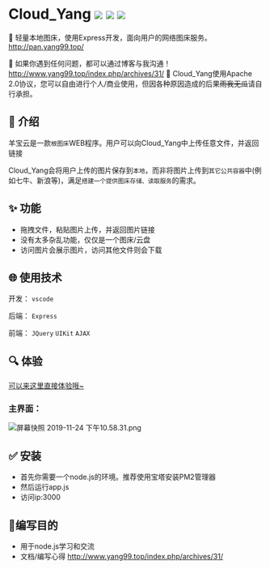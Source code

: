 # Cloud_Yang ![](https://img.shields.io/badge/license-Apache2.0-orange.svg?style=flat-square) ![](https://img.shields.io/github/downloads/adlered/Picuang/total?style=flat-square) ![](https://img.shields.io/github/v/release/adlered/Picuang?style=flat-square)



:pushpin: 轻量本地图床，使用Express开发，面向用户的网络图床服务。http://pan.yang99.top/

:wrench: 如果你遇到任何问题，都可以通过博客与我沟通！  http://www.yang99.top/index.php/archives/31/
:bookmark: Cloud_Yang使用Apache 2.0协议，您可以自由进行个人/商业使用，但因各种原因造成的后果~~雨我无瓜~~请自行承担。

## :art: 介绍

羊宝云是一款`根图床`WEB程序。用户可以向Cloud_Yang中上传任意文件，并返回链接

Cloud_Yang会将用户上传的图片保存到`本地`，而非将图片上传到`其它公共容器`中(例如七牛、新浪等)，满足`搭建一个提供图床存储、读取服务`的需求。

## :sparkles: 功能

- 拖拽文件，粘贴图片上传，并返回图片链接
- 没有太多杂乱功能，仅仅是一个图床/云盘
- 访问图片会展示图片，访问其他文件则会下载

## :globe_with_meridians: 使用技术

开发：
`vscode`

后端：
`Express`

前端：
`JQuery`
`UIKit`
`AJAX`

## :mag: 体验

[可以来这里直接体验哦~](http://pan.yang99.top/)

### 主界面：

![屏幕快照 2019-11-24 下午10.58.31.png](http://pan.yang99.top/uploads/file-1613895605556.png)

## :white_check_mark: 安装

* 首先你需要一个node.js的环境。推荐使用宝塔安装PM2管理器
* 然后运行app.js
* 访问ip:3000

## 💚编写目的

- 用于node.js学习和交流
- 文档/编写心得 http://www.yang99.top/index.php/archives/31/

